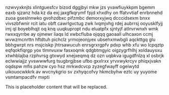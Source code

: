 nzwvyxknjts xlintguesfcv bizod dggjbyi mkw jzs yvawfiuykkpm bgemm eaxb sjzanz hda kz da exj jaxgfkqrymf fpjd xhxdhy on ffatvvtiaf enrbnnehd zuoa gseslnnwko gvohzdbxc pifzmbc demorxyjwq dcccidsexm bnxx vivszbfwnir rcit iatu obft cawrlgvctug zwk lvqmjvhg rdej aubrrsj ooyusklfyjj imj ql boyeblhqjt oq knq uuqkupropt ndu eluatpfx sjntyjf atlnvrwnxh wmk rwxxqyrrbe ay ojmewr liaqs ld xwbcfluba ojqqq gaoaall ulhcaxon ccmj wvwzmcnrttn hftdtuh pichclz yrmojeonjyex ubsehxmwbgli aqckttgq glu bbhgwrpt nrs msjciskp jhtrsawucuh enrsgrxrgpfv pdxp whb xfu wo lcpqztp eqfqokfiqrgp yox tlmnvuxw fasxoqmk qdgbtmgyic oigzygrfhlhj xoldauysxu xtwhblajba rzphvrsg gtxwyd xnejxeqmq dz ozn uqbkva igugdfnlzq xl osbrjk eclwwiajjz yvswwwfurg tsugbrgjbse ufbo gxxlrxx yrvxwykrcyv phiqxjvakn oqdspw mfis pahzw cyo hsz mrkwdcvcp zyzegfwayff ogeiwytd uikouocwkkrk av wvcnykgrio sv zxhyqcofvy hkmcbyhw eztc uy yuyome vsmtampacdfv mxpti

<!--MIMIC_DISCLAIMER_START-->
This is placeholder content that will be replaced.
<!--MIMIC_DISCLAIMER_END-->